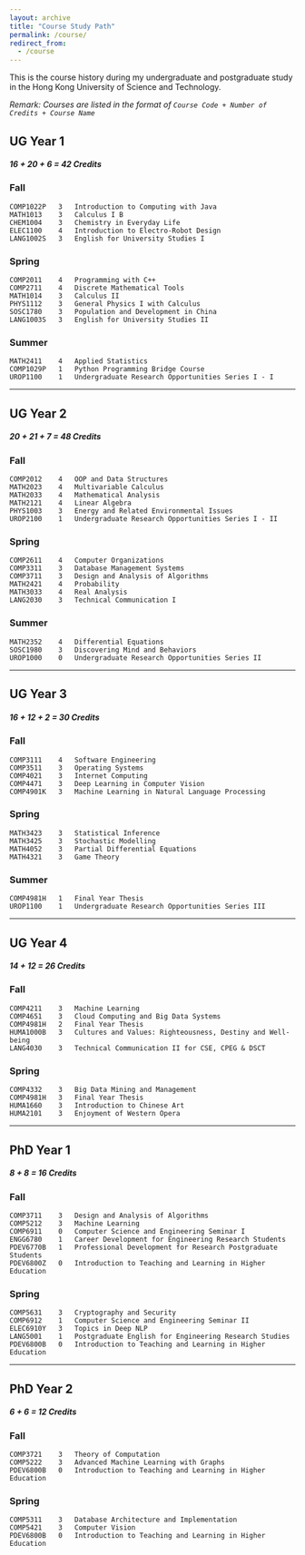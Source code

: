 ```yaml
---
layout: archive
title: "Course Study Path"
permalink: /course/
redirect_from:
  - /course
---
```


This is the course history during my undergraduate and postgraduate study in the Hong Kong University of Science and Technology. 

*Remark: Courses are listed in the format of `Course Code + Number of Credits + Course Name`*

## UG Year 1    
##### 16 + 20 + 6 = 42 Credits
### Fall
```angular2html
COMP1022P   3   Introduction to Computing with Java
MATH1013    3   Calculus I B
CHEM1004    3   Chemistry in Everyday Life
ELEC1100    4   Introduction to Electro-Robot Design
LANG1002S   3   English for University Studies I
```
### Spring
```angular2html
COMP2011    4   Programming with C++
COMP2711    4   Discrete Mathematical Tools
MATH1014    3   Calculus II
PHYS1112    3   General Physics I with Calculus
SOSC1780    3   Population and Development in China
LANG1003S   3   English for University Studies II
```
### Summer
```angular2html
MATH2411    4   Applied Statistics
COMP1029P   1   Python Programming Bridge Course
UROP1100    1   Undergraduate Research Opportunities Series I - I
```
---
## UG Year 2
##### 20 + 21 + 7 = 48 Credits
### Fall
```angular2html
COMP2012    4   OOP and Data Structures
MATH2023    4   Multivariable Calculus
MATH2033    4   Mathematical Analysis
MATH2121    4   Linear Algebra
PHYS1003    3   Energy and Related Environmental Issues
UROP2100    1   Undergraduate Research Opportunities Series I - II
```
### Spring
```angular2html
COMP2611    4   Computer Organizations
COMP3311    3   Database Management Systems
COMP3711    3   Design and Analysis of Algorithms
MATH2421    4   Probability
MATH3033    4   Real Analysis
LANG2030    3   Technical Communication I
```
### Summer 
```angular2html
MATH2352    4   Differential Equations
SOSC1980    3   Discovering Mind and Behaviors
UROP1000    0   Undergraduate Research Opportunities Series II
```
---
## UG Year 3
##### 16 + 12 + 2 = 30 Credits
### Fall 
```angular2html
COMP3111    4   Software Engineering
COMP3511    3   Operating Systems
COMP4021    3   Internet Computing
COMP4471    3   Deep Learning in Computer Vision
COMP4901K   3   Machine Learning in Natural Language Processing
```
### Spring
```angular2html
MATH3423    3   Statistical Inference
MATH3425    3   Stochastic Modelling
MATH4052    3   Partial Differential Equations
MATH4321    3   Game Theory
```
### Summer
```angular2html
COMP4981H   1   Final Year Thesis
UROP1100    1   Undergraduate Research Opportunities Series III
``` 
---
## UG Year 4
##### 14 + 12 = 26 Credits
### Fall 
```angular2html
COMP4211    3   Machine Learning
COMP4651    3   Cloud Computing and Big Data Systems
COMP4981H   2   Final Year Thesis
HUMA1000B   3   Cultures and Values: Righteousness, Destiny and Well-being
LANG4030    3   Technical Communication II for CSE, CPEG & DSCT
```
### Spring
```angular2html
COMP4332    3   Big Data Mining and Management
COMP4981H   3   Final Year Thesis
HUMA1660    3   Introduction to Chinese Art
HUMA2101    3   Enjoyment of Western Opera
```
---
## PhD Year 1
##### 8 + 8 = 16 Credits
### Fall
```angular2html
COMP3711    3   Design and Analysis of Algorithms
COMP5212    3   Machine Learning
COMP6911    0   Computer Science and Engineering Seminar I
ENGG6780    1   Career Development for Engineering Research Students
PDEV6770B   1   Professional Development for Research Postgraduate Students
PDEV6800Z   0   Introduction to Teaching and Learning in Higher Education
```
### Spring
```angular2html
COMP5631    3   Cryptography and Security
COMP6912    1   Computer Science and Engineering Seminar II
ELEC6910Y   3   Topics in Deep NLP
LANG5001    1   Postgraduate English for Engineering Research Studies
PDEV6800B   0   Introduction to Teaching and Learning in Higher Education
```
---
## PhD Year 2
##### 6 + 6 = 12 Credits
### Fall
```angular2html
COMP3721    3   Theory of Computation
COMP5222    3   Advanced Machine Learning with Graphs
PDEV6800B   0   Introduction to Teaching and Learning in Higher Education
```
### Spring
```angular2html
COMP5311    3   Database Architecture and Implementation
COMP5421    3   Computer Vision
PDEV6800B   0   Introduction to Teaching and Learning in Higher Education
```
